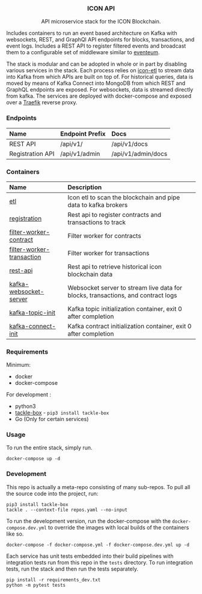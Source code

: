 <p align="center">
  <h3 align="center">ICON API</h3>

  <p align="center">
    API microservice stack for the ICON Blockchain.
    <br />
</p>

Includes containers to run an event based architecture on Kafka with websockets, REST, and GraphQl API endpoints for blocks, transactions, and event logs.  Includes a REST API to register filtered events and broadcast them to a configurable set of middleware similar to [eventeum](https://github.com/eventeum/eventeum). 

The stack is modular and can be adopted in whole or in part by disabling various services in the stack.  Each process relies on [icon-etl](https://github.com/blockchain-etl/icon-etl) to stream data into Kafka from which APIs are built on top of.  For historical queries, data is moved by means of Kafka Connect into MongoDB from which REST and GraphQL endpoints are exposed.
For websockets, data is streamed directly from kafka.  The services are deployed with docker-compose and exposed over a [Traefik](https://doc.traefik.io/traefik/) reverse proxy.  


### Endpoints 
| Name | Endpoint Prefix |  Docs | 
| :--- | :--- | :--- |  
| REST API | /api/v1/ | /api/v1/docs |
| Registration API | /api/v1/admin | /api/v1/admin/docs |

### Containers

| Name | Description |
| :--- | :---------- |
| [etl](https://github.com/geometry-labs/icon-etl) | Icon etl to scan the blockchain and pipe data to kafka brokers |
| [registration](https://github.com/geometry-labs/icon-filter-registration) | Rest api to register contracts and transactions to track |
| [filter-worker-contract](https://github.com/geometry-labs/icon-kafka-worker) | Filter worker for contracts |
| [filter-worker-transaction](https://github.com/geometry-labs/icon-kafka-worker) | Filter worker for transactions | 
| [rest-api](https://github.com/geometry-labs/icon-rest-api) | Rest api to retrieve historical icon blockchain data |
| [kafka-websocket-server](https://github.com/geometry-labs/kafka-websocket-server) | Websocket server to stream live data for blocks, transactions, and contract logs |
| [kafka-topic-init](https://github.com/geometry-labs/kafka-topics-init) | Kafka topic initialization container, exit 0 after completion |
| [kafka-connect-init](https://github.com/geometry-labs/kafka-connect-init) | Kafka contract initialization container, exit 0 after completion |


### Requirements 

Minimum:
- docker 
- docker-compose 

For development :
- python3
- [tackle-box](https://github.com/geometry-labs/tackle-box) - `pip3 install tackle-box`
- Go (Only for certain services)

### Usage 

To run the entire stack, simply run. 
```shell script
docker-compose up -d
```

### Development 

This repo is actually a meta-repo consisting of many sub-repos. To pull all the source code into the project, run:
```shell script
pip3 install tackle-box 
tackle . --context-file repos.yaml --no-input 
```

To run the development version, run the docker-compose with the `docker-compose.dev.yml` to override the images with local builds of the containers like so. 

```shell script
docker-compose -f docker-compose.yml -f docker-compose.dev.yml up -d 
```

Each service has unit tests embedded into their build pipelines with integration tests run from this repo in the `tests` directory. To run integration tests, run the stack and then run the tests separately. 

```shell script
pip install -r requirements_dev.txt 
python -m pytest tests
```
